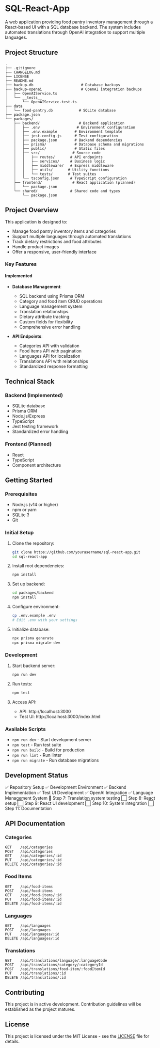 # SQL-React-App

A web application providing food pantry inventory management through a React-based UI with a SQL database backend. The system includes automated translations through OpenAI integration to support multiple languages.

## Project Structure

```
.
├── .gitignore
├── CHANGELOG.md
├── LICENSE
├── README.md
├── backup-db                      # Database backups
├── backup-openai                  # OpenAI integration backups
│   ├── OpenAIService.ts
│   └── __tests__
│       └── OpenAIService.test.ts
├── data
│   └── food-pantry.db            # SQLite database
├── package.json
└── packages/
    ├── backend/                  # Backend application
    │   ├── .env                 # Environment configuration
    │   ├── .env.example        # Environment template
    │   ├── jest.config.js      # Test configuration
    │   ├── package.json        # Backend dependencies
    │   ├── prisma/             # Database schema and migrations
    │   ├── public/             # Static files
    │   ├── src/               # Source code
    │   │   ├── routes/       # API endpoints
    │   │   ├── services/     # Business logic
    │   │   ├── middleware/   # Express middleware
    │   │   ├── utils/       # Utility functions
    │   │   └── tests/       # Test suites
    │   └── tsconfig.json     # TypeScript configuration
    ├── frontend/              # React application (planned)
    │   └── package.json
    └── shared/               # Shared code and types
        └── package.json
```

## Project Overview

This application is designed to:
- Manage food pantry inventory items and categories
- Support multiple languages through automated translations
- Track dietary restrictions and food attributes
- Handle product images
- Offer a responsive, user-friendly interface

### Key Features

#### Implemented
- **Database Management**:
  - SQL backend using Prisma ORM
  - Category and food item CRUD operations
  - Language management system
  - Translation relationships
  - Dietary attribute tracking
  - Custom fields for flexibility
  - Comprehensive error handling

- **API Endpoints**:
  - Categories API with validation
  - Food Items API with pagination
  - Languages API for localization
  - Translations API with relationships
  - Standardized response formatting

## Technical Stack

### Backend (Implemented)
- SQLite database
- Prisma ORM
- Node.js/Express
- TypeScript
- Jest testing framework
- Standardized error handling

### Frontend (Planned)
- React
- TypeScript
- Component architecture

## Getting Started

### Prerequisites
- Node.js (v14 or higher)
- npm or yarn
- SQLite 3
- Git

### Initial Setup

1. Clone the repository:
   ```bash
   git clone https://github.com/yourusername/sql-react-app.git
   cd sql-react-app
   ```

2. Install root dependencies:
   ```bash
   npm install
   ```

3. Set up backend:
   ```bash
   cd packages/backend
   npm install
   ```

4. Configure environment:
   ```bash
   cp .env.example .env
   # Edit .env with your settings
   ```

5. Initialize database:
   ```bash
   npx prisma generate
   npx prisma migrate dev
   ```

### Development

1. Start backend server:
   ```bash
   npm run dev
   ```

2. Run tests:
   ```bash
   npm test
   ```

3. Access API:
   - API: http://localhost:3000
   - Test UI: http://localhost:3000/index.html

### Available Scripts

- `npm run dev` - Start development server
- `npm test` - Run test suite
- `npm run build` - Build for production
- `npm run lint` - Run linter
- `npm run migrate` - Run database migrations

## Development Status

✅ Repository Setup
✅ Development Environment
✅ Backend Implementation
✅ Test UI Development
✅ OpenAI Integration
✅ Language Management System
🔄 Step 7: Translation system testing
⬜ Step 8: React setup
⬜ Step 9: React UI development
⬜ Step 10: System integration
⬜ Step 11: Documentation

## API Documentation

### Categories
```
GET    /api/categories
POST   /api/categories
GET    /api/categories/:id
PUT    /api/categories/:id
DELETE /api/categories/:id
```

### Food Items
```
GET    /api/food-items
POST   /api/food-items
GET    /api/food-items/:id
PUT    /api/food-items/:id
DELETE /api/food-items/:id
```

### Languages
```
GET    /api/languages
POST   /api/languages
PUT    /api/languages/:id
DELETE /api/languages/:id
```

### Translations
```
GET    /api/translations/language/:languageCode
POST   /api/translations/category/:categoryId
POST   /api/translations/food-item/:foodItemId
PUT    /api/translations/:id
DELETE /api/translations/:id
```

## Contributing

This project is in active development. Contribution guidelines will be established as the project matures.

## License

This project is licensed under the MIT License - see the [LICENSE](LICENSE) file for details.